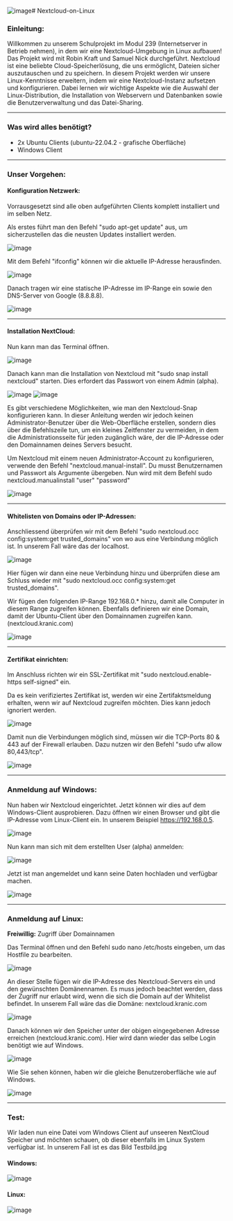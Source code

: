 ![image](https://github.com/samuelnickk/Nextcloud-on-Linux/assets/132668785/192c8aa2-710f-4493-9fc4-967b8b1d7c4b)# Nextcloud-on-Linux

### Einleitung:

Willkommen zu unserem Schulprojekt im Modul 239 (Internetserver in Betrieb nehmen), in dem wir eine Nextcloud-Umgebung in Linux aufbauen! Das Projekt wird mit Robin Kraft und Samuel Nick durchgeführt. Nextcloud ist eine beliebte Cloud-Speicherlösung, die uns ermöglicht, Dateien sicher auszutauschen und zu speichern. In diesem Projekt werden wir unsere Linux-Kenntnisse erweitern, indem wir eine Nextcloud-Instanz aufsetzen und konfigurieren. Dabei lernen wir wichtige Aspekte wie die Auswahl der Linux-Distribution, die Installation von Webservern und Datenbanken sowie die Benutzerverwaltung und das Datei-Sharing. 

---

### Was wird alles benötigt?

- 2x Ubuntu Clients (ubuntu-22.04.2 - grafische Oberfläche)
- Windows Client

---

### Unser Vorgehen:


#### Konfiguration Netzwerk:

Vorrausgesetzt sind alle oben aufgeführten Clients komplett installiert und im selben Netz.

Als erstes führt man den Befehl "sudo apt-get update" aus, um sicherzustellen das die neusten Updates installiert werden.

![image](https://github.com/samuelnickk/Nextcloud-on-Linux/assets/132668785/3477f769-fdb8-40dd-a8b0-5b0c6958379b)

Mit dem Befehl "ifconfig" können wir die aktuelle IP-Adresse herausfinden.

![image](https://github.com/samuelnickk/Nextcloud-on-Linux/assets/132668785/f2564de8-06b3-49ad-8511-3235d6f70814)

Danach tragen wir eine statische IP-Adresse im IP-Range ein sowie den DNS-Server von Google (8.8.8.8).

![image](https://github.com/samuelnickk/Nextcloud-on-Linux/assets/132668785/efda2cd0-e044-43e4-8851-464cd7bd9c2d)

---

#### Installation NextCloud:

Nun kann man  das Terminal öffnen.

![image](https://github.com/samuelnickk/Nextcloud-on-Linux/assets/132668785/4a81e710-0b6d-4004-91e8-7de90d8ba3a9)

Danach kann man die Installation von Nextcloud mit "sudo snap install nextcloud" starten. Dies erfordert das Passwort von einem Admin (alpha).

![image](https://github.com/samuelnickk/Nextcloud-on-Linux/assets/132668785/38458dda-86c3-450e-9751-dbf3a38a657f)
![image](https://github.com/samuelnickk/Nextcloud-on-Linux/assets/132668785/03723eef-b741-4375-92ae-cb6101343ef5)

Es gibt verschiedene Möglichkeiten, wie man den Nextcloud-Snap konfigurieren kann. In dieser Anleitung werden wir jedoch keinen Administrator-Benutzer über die Web-Oberfläche erstellen, sondern dies über die Befehlszeile tun, um ein kleines Zeitfenster zu vermeiden, in dem die Administrationsseite für jeden zugänglich wäre, der die IP-Adresse oder den Domainnamen deines Servers besucht. 

Um Nextcloud mit einem neuen Administrator-Account zu konfigurieren, verwende den Befehl "nextcloud.manual-install". Du musst Benutzernamen und Passwort als Argumente übergeben. Nun wird mit dem Befehl sudo nextcloud.manualinstall "user" "password"

![image](https://github.com/samuelnickk/Nextcloud-on-Linux/assets/132668785/183c322d-b787-486a-95b6-02f5369c7ada)

---

#### Whitelisten von Domains oder IP-Adressen:

Anschliessend überprüfen wir mit dem Befehl "sudo nextcloud.occ config:system:get trusted_domains" von wo aus eine Verbindung möglich ist.
In unserem Fall wäre das der localhost.

![image](https://github.com/samuelnickk/Nextcloud-on-Linux/assets/132668785/86505973-3a4a-4bef-a743-b8b2b436639d)

Hier fügen wir dann eine neue Verbindung hinzu und überprüfen diese am Schluss wieder mit "sudo nextcloud.occ config:system:get trusted_domains".

Wir fügen den folgenden IP-Range 192.168.0.* hinzu, damit alle Computer in diesem Range zugreifen können. Ebenfalls definieren wir eine Domain, damit der Ubuntu-Client über den Domainnamen zugreifen kann. (nextcloud.kranic.com)

![image](https://github.com/samuelnickk/Nextcloud-on-Linux/assets/132668785/1379eff9-88f6-4863-968f-6465c1888759)

---

#### Zertifikat einrichten:

Im Anschluss richten wir ein SSL-Zertifikat mit "sudo nextcloud.enable-https self-signed" ein.

Da es kein verifiziertes Zertifikat ist, werden wir eine Zertifaktsmeldung erhalten, wenn wir auf Nextcloud zugreifen möchten. Dies kann jedoch ignoriert werden. 

![image](https://github.com/samuelnickk/Nextcloud-on-Linux/assets/132668785/d68a6567-a937-4fdc-b9be-c137ae7bc229)

Damit nun die Verbindungen möglich sind, müssen wir die TCP-Ports 80 & 443 auf der Firewall erlauben. Dazu nutzen wir den Befehl "sudo ufw allow 80,443/tcp".

![image](https://github.com/samuelnickk/Nextcloud-on-Linux/assets/132668785/206bf00d-a09f-4dd1-8aab-f7c8285a2003)

---

### Anmeldung auf Windows:

Nun haben wir Nextcloud eingerichtet. Jetzt können wir dies auf dem Windows-Client ausprobieren. Dazu öffnen wir einen Browser und gibt die IP-Adresse vom Linux-Client ein. In unserem Beispiel https://192.168.0.5.

![image](https://github.com/samuelnickk/Nextcloud-on-Linux/assets/132668785/fee2557b-d3d4-47a8-ae83-48074b1d6ecb)

Nun kann man sich mit dem erstellten User (alpha) anmelden:

![image](https://github.com/samuelnickk/Nextcloud-on-Linux/assets/132668785/1dab9774-30d1-48f2-9e3a-d720a448d948)

Jetzt ist man angemeldet und kann seine Daten hochladen und verfügbar machen. 

![image](https://github.com/samuelnickk/Nextcloud-on-Linux/assets/132668785/9f4af6d3-8722-42e8-8c8e-fae916514436)

---

### Anmeldung auf Linux:

**Freiwillig:** Zugriff über Domainnamen

Das Terminal öffnen und den Befehl sudo nano /etc/hosts eingeben, um das Hostfile zu bearbeiten.

![image](https://github.com/samuelnickk/Nextcloud-on-Linux/assets/132668785/0239d633-f5c1-4966-bf42-200aecdac2a0)

An dieser Stelle fügen wir die IP-Adresse des Nextcloud-Servers ein und den gewünschten Domänennamen. Es muss jedoch beachtet werden, dass der Zugriff nur erlaubt wird, wenn die sich die Domain auf der Whitelist befindet. In unserem Fall wäre das die Domäne: nextcloud.kranic.com

![image](https://github.com/samuelnickk/Nextcloud-on-Linux/assets/132668785/184deca7-c582-44b8-9a7d-03486e4e1679)


Danach können wir den Speicher unter der obigen eingegebenen Adresse erreichen (nextcloud.kranic.com). Hier wird dann wieder das selbe Login benötigt wie auf Windows.

![image](https://github.com/samuelnickk/Nextcloud-on-Linux/assets/132668785/daa8b3e8-a4b5-45bb-9f4b-b34fe089eeb3)

Wie Sie sehen können, haben wir die gleiche Benutzeroberfläche wie auf Windows.

![image](https://github.com/samuelnickk/Nextcloud-on-Linux/assets/132668785/fdbd2118-2855-4a88-8367-ba072a80e949)

---

### Test:
Wir laden nun eine Datei vom Windows Client auf unseeren NextCloud Speicher und möchten schauen, ob dieser ebenfalls im Linux System verfügbar ist. In unserem Fall ist es das Bild Testbild.jpg

#### Windows:
![image](https://github.com/samuelnickk/Nextcloud-on-Linux/assets/132668785/1758419d-22f3-4907-98f0-753051e8952d)

#### Linux:
![image](https://github.com/samuelnickk/Nextcloud-on-Linux/assets/132668785/6325486d-3302-4818-a32e-0460812ff96a)
